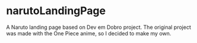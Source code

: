 # narutoLandingPage
A Naruto landing page based on Dev em Dobro project. The original project was made with the One Piece anime, so I decided to make my own.
